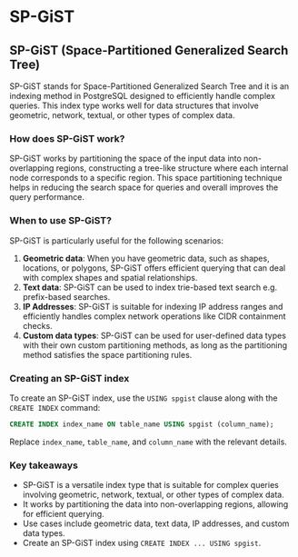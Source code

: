 # SP-GiST

## SP-GiST (Space-Partitioned Generalized Search Tree)

SP-GiST stands for Space-Partitioned Generalized Search Tree and it is an indexing method in PostgreSQL designed to efficiently handle complex queries. This index type works well for data structures that involve geometric, network, textual, or other types of complex data.

### How does SP-GiST work?

SP-GiST works by partitioning the space of the input data into non-overlapping regions, constructing a tree-like structure where each internal node corresponds to a specific region. This space partitioning technique helps in reducing the search space for queries and overall improves the query performance.

### When to use SP-GiST?

SP-GiST is particularly useful for the following scenarios:

1. **Geometric data**: When you have geometric data, such as shapes, locations, or polygons, SP-GiST offers efficient querying that can deal with complex shapes and spatial relationships.
2. **Text data**: SP-GiST can be used to index trie-based text search e.g. prefix-based searches.
3. **IP Addresses**: SP-GiST is suitable for indexing IP address ranges and efficiently handles complex network operations like CIDR containment checks.
4. **Custom data types**: SP-GiST can be used for user-defined data types with their own custom partitioning methods, as long as the partitioning method satisfies the space partitioning rules.

### Creating an SP-GiST index

To create an SP-GiST index, use the `USING spgist` clause along with the `CREATE INDEX` command:

```sql
CREATE INDEX index_name ON table_name USING spgist (column_name);
```

Replace `index_name`, `table_name`, and `column_name` with the relevant details.

### Key takeaways

- SP-GiST is a versatile index type that is suitable for complex queries involving geometric, network, textual, or other types of complex data.
- It works by partitioning the data into non-overlapping regions, allowing for efficient querying.
- Use cases include geometric data, text data, IP addresses, and custom data types.
- Create an SP-GiST index using `CREATE INDEX ... USING spgist`.
